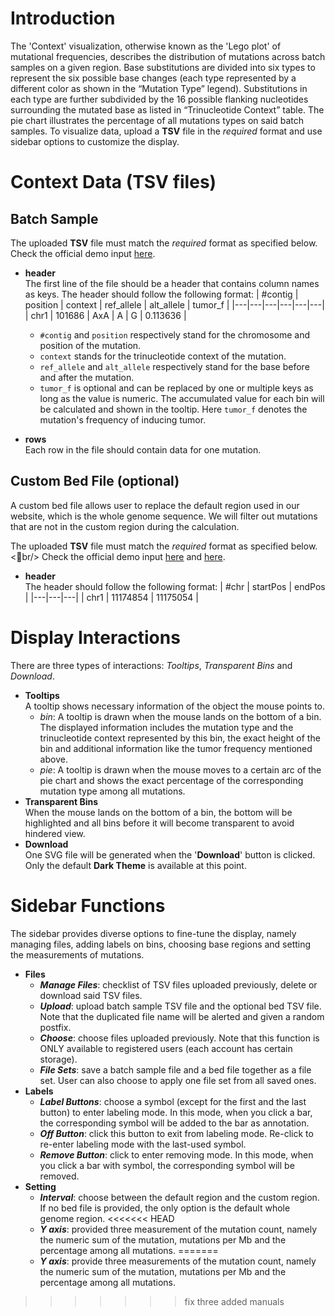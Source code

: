 # Introduction
The 'Context' visualization, otherwise known as the 'Lego plot' of mutational frequencies, describes the distribution of mutations across batch samples on a given region. Base substitutions are divided into six types to represent the six possible base changes (each type represented by a different color as shown in the “Mutation Type” legend). Substitutions in each type are further subdivided by the 16 possible flanking nucleotides surrounding the mutated base as listed in “Trinucleotide Context” table. The pie chart illustrates the percentage of all mutations types on said batch samples. To visualize data, upload a **TSV** file in the *required* format and use sidebar options to customize the display.

# Context Data (TSV files)

## Batch Sample
The uploaded **TSV** file must match the *required* format as specified below.<br/>
Check the official demo input [here](https://github.com/Nobel-Justin/Oviz-Bio-demo/blob/master/SNV_Context/demo_data/context_tsv.txt).

- **header**<br/>
  The first line of the file should be a header that contains column names as keys. The header should follow the following format:
  | #contig |  position |  context | ref_allele |  alt_allele | tumor_f |
  |---|---|---|---|---|---|
  | chr1  | 101686  | AxA | A | G | 0.113636 |
  - `#contig` and `position` respectively stand for the chromosome and position of the mutation.
  - `context` stands for the trinucleotide context of the mutation.
  - `ref_allele` and `alt_allele` respectively stand for the base before and after the mutation.
  - `tumor_f` is optional and can be replaced by one or multiple keys as long as the value is numeric. The accumulated value for each bin will be calculated and shown in the tooltip. Here `tumor_f` denotes the mutation's frequency of inducing tumor.

- **rows**<br/>
  Each row in the file should contain data for one mutation.

## Custom Bed File (optional)

A custom bed file allows user to replace the default region used in our website, which is the whole genome sequence. We will filter out mutations that are not in the custom region during the calculation.

The uploaded **TSV** file must match the *required* format as specified below.<br/>
Check the official demo input [here](https://github.com/Nobel-Justin/Oviz-Bio-demo/blob/master/SNV_Context/demo_data/user_custom_region-1.bed) and [here](https://github.com/Nobel-Justin/Oviz-Bio-demo/blob/master/SNV_Context/demo_data/user_custom_region-2.bed).

- **header**<br/>
  The header should follow the following format:
  | #chr |  startPos |  endPos |
  |---|---|---|
  | chr1  | 11174854  | 11175054 |

# Display Interactions
There are three types of interactions: *Tooltips*, *Transparent Bins* and *Download*.

- **Tooltips**<br/>
A tooltip shows necessary information of the object the mouse points to.
  - _*bin*_: A tooltip is drawn when the mouse lands on the bottom of a bin. The displayed information includes the mutation type and the trinucleotide context represented by this bin, the exact height of the bin and additional information like the tumor frequency mentioned above.
  - _*pie*_: A tooltip is drawn when the mouse moves to a certain arc of the pie chart and shows the exact percentage of the corresponding mutation type among all mutations.
- **Transparent Bins**<br/>
  When the mouse lands on the bottom of a bin, the bottom will be highlighted and all bins before it will become transparent to avoid hindered view.
- **Download**<br/>
  One SVG file will be generated when the '**Download**' button is clicked. Only the default **Dark Theme** is available at this point.

# Sidebar Functions
The sidebar provides diverse options to fine-tune the display, namely managing files, adding labels on bins, choosing base regions and setting the measurements of mutations.

- **Files**
  - __*Manage Files*__: checklist of TSV files uploaded previously, delete or download said TSV files.
  - __*Upload*__: upload batch sample TSV file and the optional bed TSV file. Note that the duplicated file name will be alerted and given a random postfix.
  - __*Choose*__: choose files uploaded previously. Note that this function is ONLY available to registered users (each account has certain storage).
  - __*File Sets*__: save a batch sample file and a bed file together as a file set. User can also choose to apply one file set from all saved ones.
- **Labels**
  - __*Label Buttons*__: choose a symbol (except for the first and the last button) to enter labeling mode. In this mode, when you click a bar, the corresponding symbol will be added to the bar as annotation.
  - __*Off Button*__: click this button to exit from labeling mode. Re-click to re-enter labeling mode with the last-used symbol. 
  - __*Remove Button*__: click to enter removing mode. In this mode, when you click a bar with symbol, the corresponding symbol will be removed.
- **Setting**<br/>
  - __*Interval*__: choose between the default region and the custom region. If no bed file is provided, the only option is the default whole genome region.
<<<<<<< HEAD
  - __*Y axis*__: provided three measurement of the mutation count, namely the numeric sum of the mutation, mutations per Mb and the percentage among all mutations.
=======
  - __*Y axis*__: provide three measurements of the mutation count, namely the numeric sum of the mutation, mutations per Mb and the percentage among all mutations.
>>>>>>> fix three added manuals
